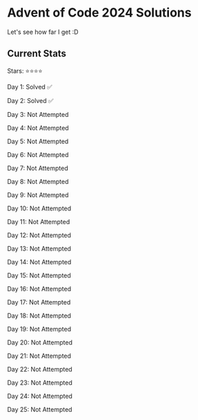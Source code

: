 # Advent of Code 2024 Solutions

Let's see how far I get :D

## Current Stats

Stars: ⭐⭐⭐⭐

Day 1: Solved ✅

Day 2: Solved ✅

Day 3: Not Attempted

Day 4: Not Attempted

Day 5: Not Attempted

Day 6: Not Attempted

Day 7: Not Attempted

Day 8: Not Attempted

Day 9: Not Attempted

Day 10: Not Attempted

Day 11: Not Attempted

Day 12: Not Attempted

Day 13: Not Attempted

Day 14: Not Attempted

Day 15: Not Attempted

Day 16: Not Attempted

Day 17: Not Attempted

Day 18: Not Attempted

Day 19: Not Attempted

Day 20: Not Attempted

Day 21: Not Attempted

Day 22: Not Attempted

Day 23: Not Attempted

Day 24: Not Attempted

Day 25: Not Attempted
